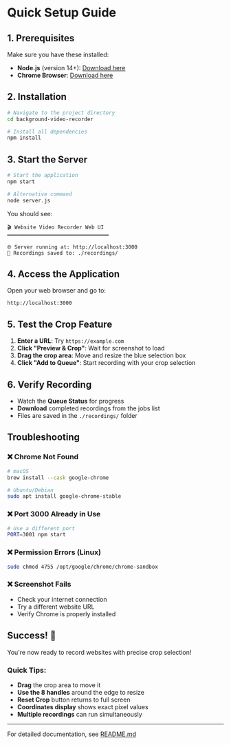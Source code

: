 # Quick Setup Guide

## 1. Prerequisites

Make sure you have these installed:
- **Node.js** (version 14+): [Download here](https://nodejs.org/)
- **Chrome Browser**: [Download here](https://www.google.com/chrome/)

## 2. Installation

```bash
# Navigate to the project directory
cd background-video-recorder

# Install all dependencies
npm install
```

## 3. Start the Server

```bash
# Start the application
npm start

# Alternative command
node server.js
```

You should see:
```
🎬 Website Video Recorder Web UI
━━━━━━━━━━━━━━━━━━━━━━━━━━━━━━━━━

🌐 Server running at: http://localhost:3000
📁 Recordings saved to: ./recordings/
```

## 4. Access the Application

Open your web browser and go to:
```
http://localhost:3000
```

## 5. Test the Crop Feature

1. **Enter a URL**: Try `https://example.com`
2. **Click "Preview & Crop"**: Wait for screenshot to load
3. **Drag the crop area**: Move and resize the blue selection box
4. **Click "Add to Queue"**: Start recording with your crop selection

## 6. Verify Recording

- Watch the **Queue Status** for progress
- **Download** completed recordings from the jobs list
- Files are saved in the `./recordings/` folder

## Troubleshooting

### ❌ Chrome Not Found
```bash
# macOS
brew install --cask google-chrome

# Ubuntu/Debian
sudo apt install google-chrome-stable
```

### ❌ Port 3000 Already in Use
```bash
# Use a different port
PORT=3001 npm start
```

### ❌ Permission Errors (Linux)
```bash
sudo chmod 4755 /opt/google/chrome/chrome-sandbox
```

### ❌ Screenshot Fails
- Check your internet connection
- Try a different website URL
- Verify Chrome is properly installed

## Success! 🎉

You're now ready to record websites with precise crop selection!

### Quick Tips:
- **Drag** the crop area to move it
- **Use the 8 handles** around the edge to resize
- **Reset Crop** button returns to full screen
- **Coordinates display** shows exact pixel values
- **Multiple recordings** can run simultaneously

---

For detailed documentation, see [README.md](README.md)